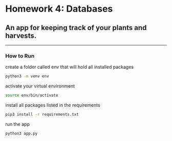 # Homework 4: Databases

## An app for keeping track of your plants and harvests.

---

### How to Run

create a folder called env that will hold all installed packages
```zsh
python3 -m venv env
```

activate your virtual environment
```zsh
source env/bin/activate
```

install all packages listed in the requirements
```zsh
pip3 install -r requirements.txt
```

run the app
```zsh
python3 app.py
```

